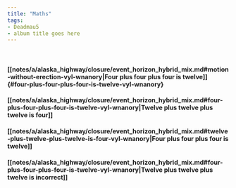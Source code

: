 ```yaml
---
title: "Maths"
tags:
- Deadmau5
- album title goes here
---
```

&nbsp;
#### [[notes/a/alaska_highway/closure/event_horizon_hybrid_mix.md#motion-without-erection-vyl-wnanory|Four plus four plus four is twelve]] {#four-plus-four-plus-four-is-twelve-vyl-wnanory}
#### [[notes/a/alaska_highway/closure/event_horizon_hybrid_mix.md#four-plus-four-plus-four-is-twelve-vyl-wnanory|Twelve plus twelve plus twelve is four]]
#### [[notes/a/alaska_highway/closure/event_horizon_hybrid_mix.md#twelve-plus-twelve-plus-twelve-is-four-vyl-wnanory|Four plus four plus four is twelve]]
#### [[notes/a/alaska_highway/closure/event_horizon_hybrid_mix.md#four-plus-four-plus-four-is-twelve-vyl-wnanory|Twelve plus twelve plus twelve is incorrect]]
